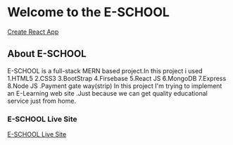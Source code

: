 # Welcome to the E-SCHOOL

[Create React App](https://github.com/facebook/create-react-app)

## About E-SCHOOL
E-SCHOOL is a full-stack MERN based project.In this project i used
1.HTML5
2.CSS3
3.BootStrap
4.Firsebase
5.React JS
6.MongoDB
7.Express
8.Node JS
.Payment gate way(strip)
In this project I'm trying to implement an E-Learning web site .Just because we can get quality educational service just from home. 


### E-SCHOOL Live Site 


 [E-SCHOOL Live Site](https://e-school2.netlify.app) 
